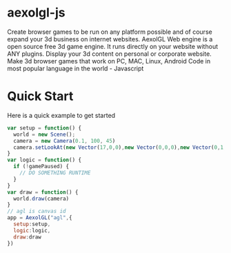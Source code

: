 aexolgl-js
==========
Create browser games to be run on any platform possible and of course expand your 3d business on internet websites. AexolGL Web engine is a open source free 3d game engine. It runs directly on your website without ANY plugins. Display your 3d content on personal or corporate website. Make 3d browser games that work on PC, MAC, Linux, Android Code in most popular language in the world - Javascript

Quick Start
==========
Here is a quick example to get started
```javascript
var setup = function() {
  world = new Scene();
  camera = new Camera(0.1, 100, 45)
  camera.setLookAt(new Vector(17,0,0),new Vector(0,0,0),new Vector(0,1,0))
}
var logic = function() {
  if (!gamePaused) {
    // DO SOMETHING RUNTIME
  }
}
var draw = function() {
  world.draw(camera)
}
// agl is canvas id
app = AexolGL("agl",{
  setup:setup,
  logic:logic,
  draw:draw
})
```
